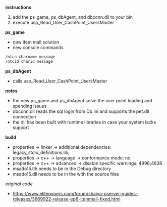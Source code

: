 **instructions**
1. add the ps_game, ps_dbAgent, and dbconn.dll to your bin
2. execute usp_Read_User_CashPoint_UsersMaster

**ps_game**
* new item mall solution
* new console commands
```asm
/ntcn charname message
/ntcid charid message
```

**ps_dbAgent**
* calls usp_Read_User_CashPoint_UsersMaster


**notes**

- the new ps_game and ps_dbAgent solve the user point loading and spending issues
- dbconn.dll reads the sql login from Db.ini and supports the pet.dll connection
- the dll has been built with runtime libraries in case your system lacks support

**build**

- properties -> linker -> additional dependencies: legacy_stdio_definitions.lib;
- properties -> c++ -> language -> conformance mode: no
- properties -> c++ -> advanced -> disable specific warnings: 4996;4838
- msado15.tlh needs to be in the Debug directory
- msado15.dll needs to be in the with the source files

*original code*

- https://www.elitepvpers.com/forum/shaiya-pserver-guides-releases/3669922-release-ep6-itemmall-fixed.html
